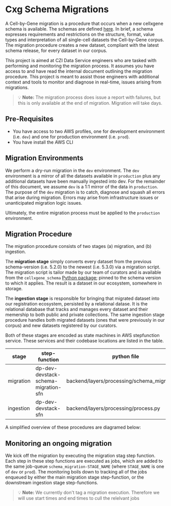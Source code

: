 # Cxg Schema Migrations

A Cell-by-Gene migration is a procedure that occurs when a new cellxgene schema is available. The schemas are defined [here](https://github.com/chanzuckerberg/single-cell-curation/tree/main/schema). In brief, a schema expresses requirements and restrictions on the structure, format, value types and interpretation of all single-cell datasets the Cell-by-Gene corpus. The migration procedure creates a new dataset, compliant with the latest schema release, for every dataset in our corpus.

This project is aimed at CZI Data Service engineers who are tasked with performing and monitoring the migration process. It assumes you have access to and have read the internal document outlining the migration procedure. This project is meant to assist those engineers with additional context and tools to monitor and diagnose in real-time, issues arising from migrations.

> 💡 **Note:** The migration process does issue a report with failures, but this is only available at the end of migration. Migration will take days.

## Pre-Requisites

- You have access to two AWS profiles, one for development environment (i.e. `dev`) and one for production environment (i.e. `prod`).
- You have install the AWS CLI

## Migration Environments

We perform a dry-run migration in the `dev` environment. The `dev` environment is a mirror of all the datasets available in `production` plus any additional datasets have been manually ingested into dev. For the remainder of this document, we assume `dev` is a 1:1 mirror of the data in `production`. The purpose of the `dev` migration is to catch, diagnose and squash all errors that arise during migration. Errors may arise from infrastructure issues or unanticipated migration logic issues.

Ultimately, the entire migration process must be applied to the `production` environment.

## Migration Procedure

The migration procedure consists of two stages (a) migration, and (b) ingestion.

The **migration stage** simply converts every dataset from the previous schema-version (i.e. 5.2.0) to the newest (i.e. 5.3.0) via a migration script. The migration script is tailor made by our team of curators and is available from the `cellxgene_schema` [Python package](https://pypi.org/project/cellxgene-schema/); pinned to the schema version to which it applies. The result is a dataset in our ecosystem, somewhere in storage.

The **ingestion stage** is responsible for bringing that migrated dataset into our registration ecosystem, persisted by a relational datase. It is the relational database that tracks and manages every dataset and their memership to both public and private collections. The same ingestion stage procedure handles both migrated datasets (ones that were previously in our corpus) and new datasets registered by our curators.

Both of these stages are encoded as state machines in AWS stepfunction service. These services and their codebase locations are listed in the table.

| stage     | step-function                        | python file                                   | entry point           |
| --------- | ------------------------------------ | --------------------------------------------- | --------------------- |
| migration | dp-dev-devstack-schema-migration-sfn | backend/layers/processing/schema_migration.py | SchemaMigrate.migrate |
| ingestion | dp-dev-devstack-sfn                  | backend/layers/processing/process.py          | ProcessMain.process   |

A simplified overview of these procedures are diagramed below:

<!-- TODO: Add Diagram -->

## Monitoring an ongoing migration

We kick off the migration by executing the migration stag step function. Each step in these step functions are executed as jobs, which are added to the same job-queue `schema_migration-STAGE_NAME` (where `STAGE_NAME` is one of `dev` or `prod`). The monitoring boils down to tracking all of the jobs enqueued by either the main migration stage step-function, or the downstream ingestion stage step-functions.

> 💡 **Note:** We currently don't tag a migration execution. Therefore we will use start times and end times to cull the relelvant jobs
